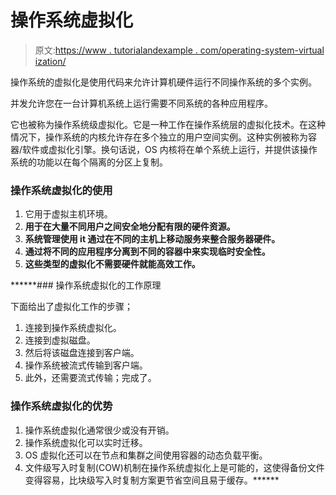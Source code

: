 # 操作系统虚拟化

> 原文:[https://www . tutorialandexample . com/operating-system-virtual ization/](https://www.tutorialandexample.com/operating-system-virtualization/)

操作系统的虚拟化是使用代码来允许计算机硬件运行不同操作系统的多个实例。

并发允许您在一台计算机系统上运行需要不同系统的各种应用程序。

它也被称为操作系统级虚拟化。它是一种工作在操作系统层的虚拟化技术。在这种情况下，操作系统的内核允许存在多个独立的用户空间实例。这种实例被称为容器/软件或虚拟化引擎。换句话说，OS 内核将在单个系统上运行，并提供该操作系统的功能以在每个隔离的分区上复制。

### 操作系统虚拟化的使用

1.  它用于虚拟主机环境。
2.  **用于在大量不同用户之间安全地分配有限的硬件资源。**
3.  ****系统管理使用 it 通过在不同的主机上移动服务来整合服务器硬件。****
4.  ******通过将不同的应用程序分离到不同的容器中来实现临时安全性。******
5.  ******这些类型的虚拟化不需要硬件就能高效工作。******

 ******### 操作系统虚拟化的工作原理

下面给出了虚拟化工作的步骤；

1.  连接到操作系统虚拟化。
2.  连接到虚拟磁盘。
3.  然后将该磁盘连接到客户端。
4.  操作系统被流式传输到客户端。
5.  此外，还需要流式传输；完成了。

### 操作系统虚拟化的优势

1.  操作系统虚拟化通常很少或没有开销。
2.  操作系统虚拟化可以实时迁移。
3.  OS 虚拟化还可以在节点和集群之间使用容器的动态负载平衡。
4.  文件级写入时复制(COW)机制在操作系统虚拟化上是可能的，这使得备份文件变得容易，比块级写入时复制方案更节省空间且易于缓存。******